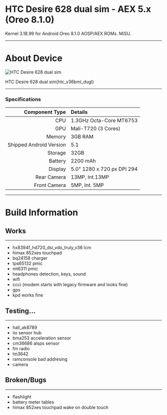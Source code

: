 # HTC Desire 628 dual sim - AEX 5.x (Oreo 8.1.0)

Kernel 3.18.99 for Android Oreo 8.1.0 AOSP/AEX ROMs. MiSU.

---
# About Device

![HTC Desire 628 dual sim](https://www.htc.com/managed-assets/shared/desktop/smartphones/htc-desire-628-dual-sim/pdp/Desire-628-DS-PDP-Desktop-Buy-Now.png "HTC Desire 628 dual sim")

HTC Desire 628 dual sim(htc_v36bml_dugl)

---
### Specifications

Component Type | Details
-------:|:-------------------------
CPU     | 1.3GHz Octa-Core MT6753
GPU     | Mali-T720 (3 Cores)
Memory  | 3GB RAM
Shipped Android Version | 5.1
Storage | 32GB
Battery | 2200 mAh
Display | 5.0" 1280 x 720 px DPI 294
Rear Camera | 13MP, Int.13MP
Front Camera | 5MP, Int. 5MP

---

# Build Information

## Works
-------------
 * hx8394f_hd720_dsi_vdo_truly_v36 lcm
 * himax 852xes touchpad
 * bq24158 charger
 * tps65132 pmic
 * mt6311 pmic
 * headphones detection, keys, sound
 * wifi
 * ccci (modem starts with legacy firmware and looks fine)
 * gps
 * kpd works fine

## Testing...
-------------
 * hall_ak8789
 * iio sensor hub
 * bma253 acceleration sensor 
 * cm36686 alsps sensor
 * fm radio
 * lm3642 
 * ramconsole bad addresing
 * camera

## Broken/Bugs
-------------
 * flashlight
 * battery meter tables
 * himax 852xes touchpad wake on double touch

